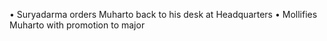 • Suryadarma orders Muharto back to his desk at Headquarters
• Mollifies Muharto with promotion to major